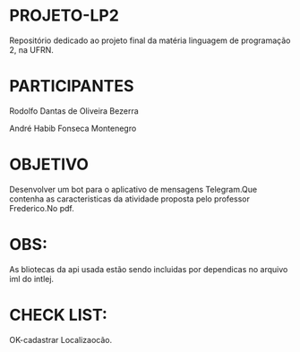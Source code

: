 # PROJETO-LP2
Repositório dedicado ao projeto final da matéria linguagem de programação 2, na UFRN.

# PARTICIPANTES
Rodolfo Dantas de Oliveira Bezerra

André Habib Fonseca Montenegro

# OBJETIVO
Desenvolver um bot para o aplicativo de mensagens Telegram.Que contenha as caracteristicas da atividade proposta pelo professor Frederico.No pdf.


# OBS:
As bliotecas da api usada estão sendo incluidas por dependicas no arquivo iml do intlej.


# CHECK LIST:
OK-cadastrar Localizaocão.
